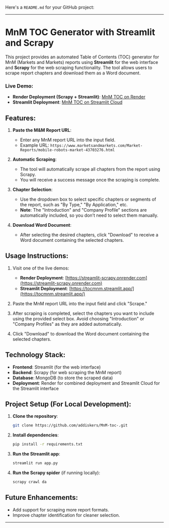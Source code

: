 Here's a `README.md` for your GitHub project:

---

# MnM TOC Generator with Streamlit and Scrapy

This project provides an automated Table of Contents (TOC) generator for MnM (Markets and Markets) reports using **Streamlit** for the web interface and **Scrapy** for the web scraping functionality. The tool allows users to scrape report chapters and download them as a Word document.

### Live Demo:

- **Render Deployment (Scrapy + Streamlit)**: [MnM TOC on Render](https://streamlit-scrapy.onrender.com)
- **Streamlit Deployment**: [MnM TOC on Streamlit Cloud](https://tocmnm.streamlit.app/)

## Features:

1. **Paste the M&M Report URL**:
   - Enter any MnM report URL into the input field.
   - Example URL: `https://www.marketsandmarkets.com/Market-Reports/mobile-robots-market-43703276.html`

2. **Automatic Scraping**:
   - The tool will automatically scrape all chapters from the report using Scrapy.
   - You will receive a success message once the scraping is complete.

3. **Chapter Selection**:
   - Use the dropdown box to select specific chapters or segments of the report, such as "By Type," "By Application," etc.
   - **Note**: The "Introduction" and "Company Profile" sections are automatically included, so you don’t need to select them manually.

4. **Download Word Document**:
   - After selecting the desired chapters, click "Download" to receive a Word document containing the selected chapters.

## Usage Instructions:

1. Visit one of the live demos:
   - **Render Deployment**: [https://streamlit-scrapy.onrender.com](https://streamlit-scrapy.onrender.com)
   - **Streamlit Deployment**: [https://tocmnm.streamlit.app/](https://tocmnm.streamlit.app/)
   
2. Paste the MnM report URL into the input field and click "Scrape."
   
3. After scraping is completed, select the chapters you want to include using the provided select box. Avoid choosing "Introduction" or "Company Profiles" as they are added automatically.

4. Click "Download" to download the Word document containing the selected chapters.

## Technology Stack:

- **Frontend**: Streamlit (for the web interface)
- **Backend**: Scrapy (for web scraping the MnM report)
- **Database**: MongoDB (to store the scraped data)
- **Deployment**: Render for combined deployment and Streamlit Cloud for the Streamlit interface

## Project Setup (For Local Development):

1. **Clone the repository**:
   ```bash
   git clone https://github.com/addiskers/MnM-toc-.git

   ```

2. **Install dependencies**:
   ```bash
   pip install -r requirements.txt
   ```

3. **Run the Streamlit app**:
   ```bash
   streamlit run app.py
   ```

4. **Run the Scrapy spider** (if running locally):
   ```bash
   scrapy crawl da
   ```

## Future Enhancements:

- Add support for scraping more report formats.
- Improve chapter identification for cleaner selection.

---
